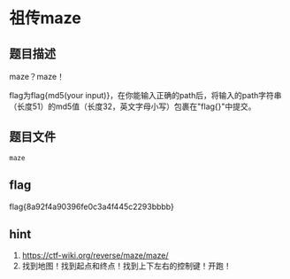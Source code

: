 # 祖传maze

## 题目描述

maze？maze！

flag为flag{md5(your input)}，在你能输入正确的path后，将输入的path字符串（长度51）的md5值（长度32，英文字母小写）包裹在"flag{}"中提交。

## 题目文件

`maze`

## flag

flag{8a92f4a90396fe0c3a4f445c2293bbbb}

## hint

1.  https://ctf-wiki.org/reverse/maze/maze/
2.  找到地图！找到起点和终点！找到上下左右的控制键！开跑！
